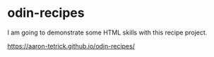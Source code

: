 # odin-recipes
I am going to demonstrate some HTML skills with this recipe project.

https://aaron-tetrick.github.io/odin-recipes/
